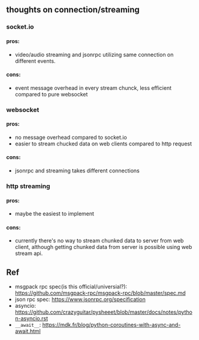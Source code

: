 ## thoughts on connection/streaming

### socket.io
#### pros:
* video/audio streaming and jsonrpc utilizing same connection on different events.

#### cons:
* event message overhead in every stream chunck, less efficient compared to pure websocket

### websocket
#### pros:
* no message overhead compared to socket.io
* easier to stream chucked data on web clients compared to http request

#### cons:
* jsonrpc and streaming takes different connections

### http streaming
#### pros:
* maybe the easiest to implement

#### cons:
* currently there's no way to stream chunked data to server from web client, although getting chunked data from server is possible using web stream api.

## Ref
* msgpack rpc spec(is this official/universial?): https://github.com/msgpack-rpc/msgpack-rpc/blob/master/spec.md
* json rpc spec: https://www.jsonrpc.org/specification
* asyncio: https://github.com/crazyguitar/pysheeet/blob/master/docs/notes/python-asyncio.rst
* `__await__`: https://mdk.fr/blog/python-coroutines-with-async-and-await.html